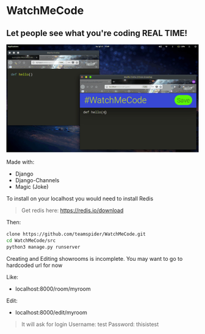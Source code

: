 # WatchMeCode
## Let people see what you're coding REAL TIME!
![Demo Gif](watch.gif)

Made with:
  - Django
  - Django-Channels
  - Magic (Joke)

To install on your localhost you would need to install Redis
> Get redis here:
> https://redis.io/download

Then:
```sh
clone https://github.com/teamspider/WatchMeCode.git
cd WatchMeCode/src
python3 manage.py runserver
```

Creating and Editing showrooms is incomplete.
You may want to go to hardcoded url for now

Like:
  - localhost:8000/room/myroom
  
Edit:
  - localhost:8000/edit/myroom

> It will ask for login
> Username: test
> Password: thisistest

